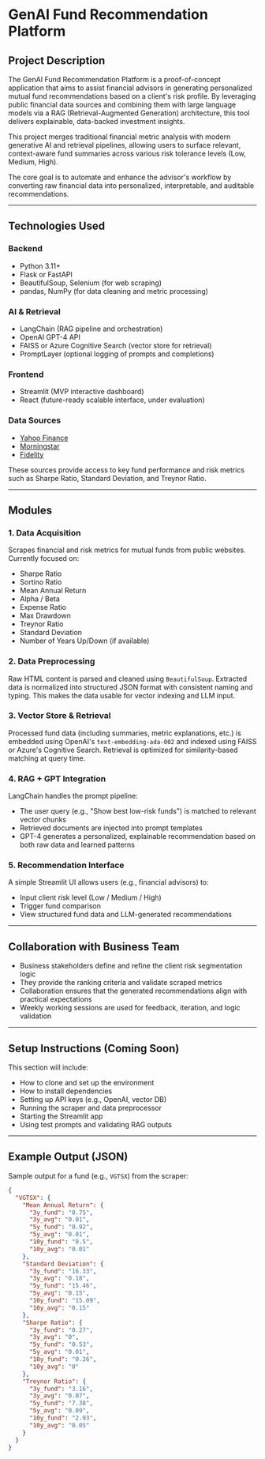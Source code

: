 # GenAI Fund Recommendation Platform

## Project Description

The GenAI Fund Recommendation Platform is a proof-of-concept application that aims to assist financial advisors in generating personalized mutual fund recommendations based on a client's risk profile. By leveraging public financial data sources and combining them with large language models via a RAG (Retrieval-Augmented Generation) architecture, this tool delivers explainable, data-backed investment insights.

This project merges traditional financial metric analysis with modern generative AI and retrieval pipelines, allowing users to surface relevant, context-aware fund summaries across various risk tolerance levels (Low, Medium, High).

The core goal is to automate and enhance the advisor's workflow by converting raw financial data into personalized, interpretable, and auditable recommendations.

---

## Technologies Used

### Backend

- Python 3.11+
- Flask or FastAPI
- BeautifulSoup, Selenium (for web scraping)
- pandas, NumPy (for data cleaning and metric processing)

### AI & Retrieval

- LangChain (RAG pipeline and orchestration)
- OpenAI GPT-4 API
- FAISS or Azure Cognitive Search (vector store for retrieval)
- PromptLayer (optional logging of prompts and completions)

### Frontend

- Streamlit (MVP interactive dashboard)
- React (future-ready scalable interface, under evaluation)

### Data Sources

- [Yahoo Finance](https://finance.yahoo.com/)
- [Morningstar](https://www.morningstar.com/)
- [Fidelity](https://www.fidelity.com/)

These sources provide access to key fund performance and risk metrics such as Sharpe Ratio, Standard Deviation, and Treynor Ratio.

---

## Modules

### 1. Data Acquisition

Scrapes financial and risk metrics for mutual funds from public websites. Currently focused on:

- Sharpe Ratio  
- Sortino Ratio  
- Mean Annual Return  
- Alpha / Beta  
- Expense Ratio  
- Max Drawdown  
- Treynor Ratio  
- Standard Deviation  
- Number of Years Up/Down (if available)

### 2. Data Preprocessing

Raw HTML content is parsed and cleaned using `BeautifulSoup`. Extracted data is normalized into structured JSON format with consistent naming and typing. This makes the data usable for vector indexing and LLM input.

### 3. Vector Store & Retrieval

Processed fund data (including summaries, metric explanations, etc.) is embedded using OpenAI's `text-embedding-ada-002` and indexed using FAISS or Azure's Cognitive Search. Retrieval is optimized for similarity-based matching at query time.

### 4. RAG + GPT Integration

LangChain handles the prompt pipeline:
- The user query (e.g., "Show best low-risk funds") is matched to relevant vector chunks
- Retrieved documents are injected into prompt templates
- GPT-4 generates a personalized, explainable recommendation based on both raw data and learned patterns

### 5. Recommendation Interface

A simple Streamlit UI allows users (e.g., financial advisors) to:
- Input client risk level (Low / Medium / High)
- Trigger fund comparison
- View structured fund data and LLM-generated recommendations

---

## Collaboration with Business Team

- Business stakeholders define and refine the client risk segmentation logic
- They provide the ranking criteria and validate scraped metrics
- Collaboration ensures that the generated recommendations align with practical expectations
- Weekly working sessions are used for feedback, iteration, and logic validation

---

## Setup Instructions (Coming Soon)

This section will include:

- How to clone and set up the environment
- How to install dependencies
- Setting up API keys (e.g., OpenAI, vector DB)
- Running the scraper and data preprocessor
- Starting the Streamlit app
- Using test prompts and validating RAG outputs

---

## Example Output (JSON)

Sample output for a fund (e.g., `VGTSX`) from the scraper:

```json
{
  "VGTSX": {
    "Mean Annual Return": {
      "3y_fund": "0.75",
      "3y_avg": "0.01",
      "5y_fund": "0.92",
      "5y_avg": "0.01",
      "10y_fund": "0.5",
      "10y_avg": "0.01"
    },
    "Standard Deviation": {
      "3y_fund": "16.33",
      "3y_avg": "0.18",
      "5y_fund": "15.46",
      "5y_avg": "0.15",
      "10y_fund": "15.09",
      "10y_avg": "0.15"
    },
    "Sharpe Ratio": {
      "3y_fund": "0.27",
      "3y_avg": "0",
      "5y_fund": "0.53",
      "5y_avg": "0.01",
      "10y_fund": "0.26",
      "10y_avg": "0"
    },
    "Treynor Ratio": {
      "3y_fund": "3.16",
      "3y_avg": "0.07",
      "5y_fund": "7.38",
      "5y_avg": "0.09",
      "10y_fund": "2.93",
      "10y_avg": "0.05"
    }
  }
}
